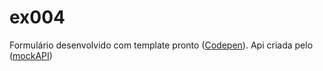 # ex004
Formulário desenvolvido com template pronto ([Codepen](https://codepen.io/khadkamhn/pen/ZGvPLo)).
Api criada pelo ([mockAPI](https://mockapi.io/))
